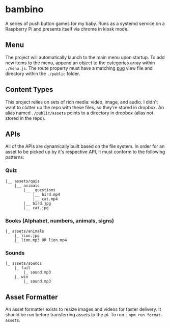 # bambino
A series of push button games for my baby. Runs as a systemd service on a Raspberry Pi and presents itself via chrome in kiosk mode.


## Menu
The project will automatically launch to the main menu upon startup. To add new items to the menu, append an object to the categories array within `./menu.js`. The route property must have a matching [pug](https://github.com/pugjs) view file and directory within the `./public` folder.

## Content Types
This project relies on sets of rich media: video, image, and audio. I didn't want to clutter up the repo with these files, so they're stored in dropbox. An alias named `./public/assets` points to a directory in dropbox (alias not stored in the repo).


## APIs
All of the APIs are dynamically built based on the file system. In order for an asset to be picked up by it's respective API, it must conform to the following patterns:

### Quiz
```
|__ assets/quiz
    |__ animals
        |__ _questions
            |__ bird.mp4
            |__ cat.mp4
        |__ bird.jpg
        |__ cat.jpg
```

### Books (Alphabet, numbers, animals, signs)
```
|_ assets/animals
    |_ lion.jpg
    |_ lion.mp3 OR lion.mp4
```

### Sounds
```
|_ assets/sounds
    |_ fail
        |_ sound.mp3
    |_ win
        |_ sound.mp3
```


## Asset Formatter
An asset formatter exists to resize images and videos for faster delivery. It should be run before transferring assets to the pi. To run - `npm run format-assets`.
